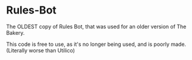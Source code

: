 # Rules-Bot

The OLDEST copy of Rules Bot, that was used for an older version of The Bakery.

This code is free to use, as it's no longer being used, and is poorly made. (Literally worse than Utilico)

